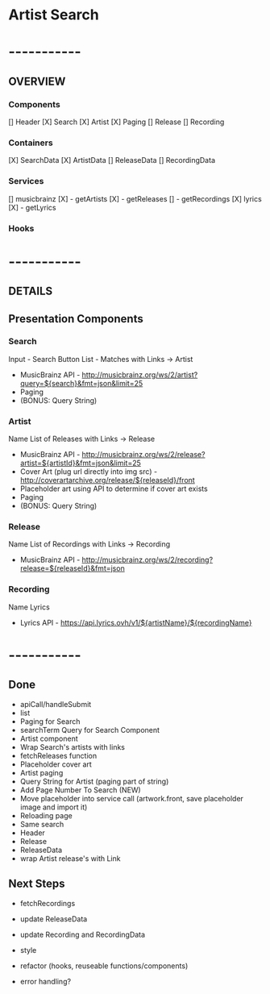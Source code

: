 # Artist Search

# -----------

## OVERVIEW

### Components
[] Header
[X] Search
[X] Artist
[X] Paging
[] Release
[] Recording

### Containers
[X] SearchData
[X] ArtistData
[] ReleaseData
[] RecordingData

### Services
[] musicbrainz
[X] - getArtists
[X] - getReleases
[] - getRecordings
[X] lyrics
[X] - getLyrics

### Hooks

# -----------

## DETAILS

## Presentation Components

### Search
Input - Search Button
List - Matches with Links -> Artist
- MusicBrainz API - http://musicbrainz.org/ws/2/artist?query=${search}&fmt=json&limit=25
- Paging
- (BONUS: Query String)

### Artist
Name
List of Releases with Links -> Release
- MusicBrainz API - http://musicbrainz.org/ws/2/release?artist=${artistId}&fmt=json&limit=25
- Cover Art (plug url directly into img src) - http://coverartarchive.org/release/${releaseId}/front
- Placeholder art using API to determine if cover art exists
- Paging
- (BONUS: Query String)

### Release
Name
List of Recordings with Links ->  Recording
- MusicBrainz API - http://musicbrainz.org/ws/2/recording?release=${releaseId}&fmt=json

### Recording
Name
Lyrics
- Lyrics API - https://api.lyrics.ovh/v1/${artistName}/${recordingName}

# -----------

## Done
- apiCall/handleSubmit
- list
- Paging for Search
- searchTerm Query for Search Component
- Artist component
- Wrap Search's artists with links
- fetchReleases function
- Placeholder cover art
- Artist paging
- Query String for Artist (paging part of string)
- Add Page Number To Search (NEW)
- Move placeholder into service call (artwork.front, save placeholder image and import it)
- Reloading page
- Same search
- Header
- Release
- ReleaseData
- wrap Artist release's with Link

## Next Steps

- fetchRecordings
- update ReleaseData

- update Recording and RecordingData

- style
- refactor (hooks, reuseable functions/components)
- error handling?



